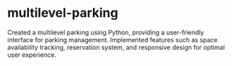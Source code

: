 # multilevel-parking

Created a multilevel parking using Python, providing a user-friendly interface for parking management. 
Implemented features such as space availability tracking, reservation system, and responsive design for optimal user experience.
